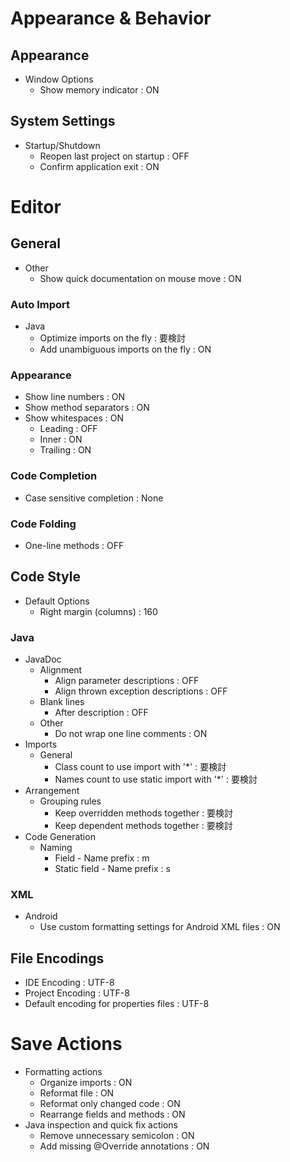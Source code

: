 # Appearance & Behavior
## Appearance
* Window Options
  * Show memory indicator : ON

## System Settings
* Startup/Shutdown
  * Reopen last project on startup : OFF
  * Confirm application exit : ON

# Editor
## General
* Other
  * Show quick documentation on mouse move : ON

### Auto Import
* Java
  * Optimize imports on the fly : 要検討
  * Add unambiguous imports on the fly : ON

### Appearance
* Show line numbers : ON
* Show method separators : ON
* Show whitespaces : ON
  * Leading : OFF
  * Inner : ON
  * Trailing : ON

### Code Completion
* Case sensitive completion : None

### Code Folding
* One-line methods : OFF

## Code Style
* Default Options
  * Right margin (columns) : 160

### Java
* JavaDoc
  * Alignment
    * Align parameter descriptions : OFF
    * Align thrown exception descriptions : OFF
  * Blank lines
    * After description : OFF
  * Other
    * Do not wrap one line comments : ON
* Imports
  * General
    * Class count to use import with '*' : 要検討
    * Names count to use static import with '*' : 要検討
* Arrangement
  * Grouping rules
    * Keep overridden methods together : 要検討
    * Keep dependent methods together : 要検討
* Code Generation
  * Naming
    * Field - Name prefix : m
    * Static field - Name prefix : s

### XML
* Android
  * Use custom formatting settings for Android XML files : ON

## File Encodings
* IDE Encoding : UTF-8
* Project Encoding : UTF-8
* Default encoding for properties files : UTF-8

# Save Actions
* Formatting actions
  * Organize imports : ON
  * Reformat file : ON
  * Reformat only changed code : ON
  * Rearrange fields and methods : ON
* Java inspection and quick fix actions
  * Remove unnecessary semicolon : ON
  * Add missing @Override annotations : ON